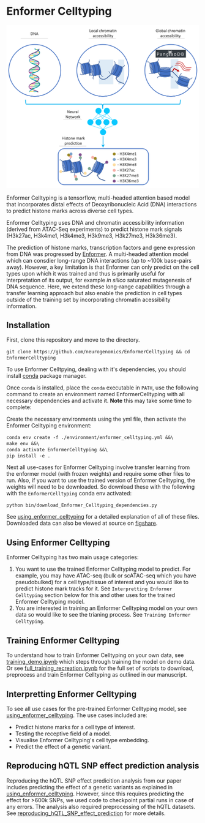 # Enformer Celltyping

[<img src="./EnformerCelltyping.png" width="600" />](./EnformerCelltyping.png)

Enformer Celltyping is a tensorflow, multi-headed attention based model that
incorporates distal effects of Deoxyribonucleic Acid (DNA) interactions to 
predict histone marks across diverse cell types.

Enformer Celltyping uses DNA and chromatin accessibility information (derived 
from ATAC-Seq experiments) to predict histone mark signals (H3k27ac, H3k4me1,
H3k4me3, H3k9me3, H3k27me3, H3k36me3).

The prediction of histone marks, transcription factors and gene expression from
DNA was progressed by [Enformer](https://www.nature.com/articles/s41592-021-01252-x).
A multi-headed attention model which can consdier long-range DNA interactions
(up to ~100k base-pairs away). However, a key limitation is that Enformer can
only predict on the cell types upon which it was trained and thus is primarily 
useful for interpretation of its output, for example _in silico_ saturated
mutagenesis of DNA sequence. Here, we extend these long-range capabilities 
through a transfer learning approach but also enable the prediction 
in cell types outside of the training set by incorporating chromatin acessibility
information.


## Installation

First, clone this repository and move to the directory.

```
git clone https://github.com/neurogenomics/EnformerCelltyping && cd EnformerCelltyping
```

To use Enformer Celltpying, dealing with it's dependencies, you should install 
[conda](https://docs.conda.io/en/latest/) package manager.

Once `conda` is installed, place the `conda` executable in `PATH`, use the following 
command to create an environment named EnformerCelltyping with all necessary 
dependencies and activate it. **Note** this may take some time to complete:

Create the necessary environments using the yml file, then activate the 
Enformer Celltyping environment:

```
conda env create -f ./environment/enformer_celltyping.yml &&\
make env &&\
conda activate EnformerCelltyping &&\
pip install -e .
```

Next all use-cases for Enformer Celltyping involve transfer learning from the enformer 
model (with frozen weights) and require some other files to run. Also, if you want to use
the trained version of Enformer Celltyping, the weights will need to be downloaded. So 
download these with the following with the `EnformerCelltyping` conda env activated:

```
python bin/download_Enformer_Celltyping_dependencies.py
```

See [using_enformer_celltyping](https://github.com/neurogenomics/EnformerCelltyping/blob/master/using_enformer_celltyping.ipynb)
for a detailed explanation of all of these files. Downloaded data can also be viewed at source
on [figshare](https://figshare.com/projects/Enformer_Celltyping/159143).

## Using Enformer Celltyping

Enformer Celltyping has two main usage categories:
  1. You want to use the trained Enformer Celltyping model to predict. For example,
     you may have ATAC-seq (bulk or scATAC-seq which you have pseudobulked) for
     a cell type/tissue of interest and you would like to predict histone mark 
     tracks for it. See `Interpretting Enformer Celltyping` section below for this 
     and other uses for the trained Enformer Celltyping model.
  2. You are interested in training an Enformer Celltyping model on your own data
     so would like to see the trianing process. See `Training Enformer Celltyping`.
    
    
## Training Enformer Celltyping

To understand how to train Enformer Celltyping on your own data, see 
[training_demo.ipynb](https://github.com/neurogenomics/EnformerCelltyping/blob/master/training_demo.ipynb) 
which steps through training the model on demo data. Or see 
[full_training_recreation.ipynb](https://github.com/neurogenomics/EnformerCelltyping/blob/master/full_training_recreation.ipynb) for the full set of scripts to download, preprocess and
train Enformer Celltyping as outlined in our manuscript.


## Interpretting Enformer Celltyping    

To see all use cases for the pre-trained Enformer Celltyping model, see
[using_enformer_celltyping](https://github.com/neurogenomics/EnformerCelltyping/blob/master/using_enformer_celltyping.ipynb).
The use cases included are:
  * Predict histone marks for a cell type of interest.
  * Testing the receptive field of a model.
  * Visualise Enformer Celltyping's cell type embedding.
  * Predict the effect of a genetic variant.


## Reproducing hQTL SNP effect prediction analysis

Reproducing the hQTL SNP effect predicition analysis from our paper includes predicting 
the effect of a genetic variants as explained in [using_enformer_celltyping](https://github.com/neurogenomics/EnformerCelltyping/blob/master/using_enformer_celltyping.ipynb). 
However, since this requires predicting the effect for >600k SNPs, we used code to checkpoint
partial runs in case of any errors. The analysis also required preprocessing of the hQTL
datasets. See [reproducing_hQTL_SNP_effect_prediction](https://github.com/neurogenomics/EnformerCelltyping/blob/master/reproducing_hQTL_SNP_effect_prediction.ipynb) 
for more details.


